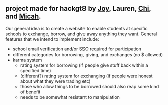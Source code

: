 # <Name pending>
## project made for hackgt8 by [Joy](https://github.com/joywying), Lauren, [Chi](https://github.com/udejiofor-chidobem), and [Micah](https://github.com/mielwyn).
  
Our general idea is to create a website to enable students at specific schools to exchange, borrow, and give away anything they want. General features that we intend to implement include:
- school email verification and/or SSO required for participation
- different categories for borrowing, giving, and exchanges (no $ allowed)
- karma system 
  - rating system for borrowing (if people give stuff back within a specified time)
  - (different?) rating system for exchanging (if people were honest about what they were trading etc)
  - those who allow things to be borrowed should also reap some kind of benefit
  - needs to be somewhat resistant to manipulation
